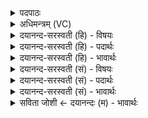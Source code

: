 <details><summary>पदपाठः</summary>

नमः॑। प॒र्णाय॑। च॒। प॒र्ण॒श॒दायेति॑ पर्णऽश॒दाय॑। च॒। नमः॑। उ॒द्गु॒रमा॑णा॒येत्यु॑त्ऽगु॒रमा॑णाय। च॒। अ॒भि॒घ्न॒त इत्य॑भिऽघ्न॒ते। च॒। नमः॑। आ॒खि॒द॒त इत्या॑ऽखि॒द॒ते। च॒। प्र॒खि॒द॒त इति॑ प्रऽखिद॒ते। च॒। नमः॑। इ॒षु॒कृद्भ्य॒ इती॑षु॒कृत्ऽभ्यः॑। ध॒नु॒ष्कृद्भ्यः॑। ध॒नुः॒ऽकृद्भ्य॒ इति॑ धनुः॒कृत्ऽभ्यः॑। च॒। वः॒। नमः॑। नमः॑। वः॒। कि॒रि॒केभ्यः॑। दे॒वाना॑म्। हृद॑येभ्यः। नमः॑। वि॒चि॒न्व॒त्केभ्य॒ इति॑ विऽचिन्व॒त्केभ्यः॑। नमः॑। वि॒क्षि॒ण॒त्केभ्य॒ इति॑ विऽक्षिण॒त्केभ्यः॑। नमः॑। आ॒नि॒र्ह॒तेभ्य॒ इत्या॑निःऽह॒तेभ्यः॑। ४६।
</details>

<details><summary>अधिमन्त्रम् (VC)</summary>

- रुद्रा देवताः
- परमेष्ठी प्रजापतिर्वा देवा ऋषयः
- स्वराट् प्रकृतिः
- धैवतः
</details>

<details><summary>दयानन्द-सरस्वती (हि) - विषयः</summary>

फिर वही विषय अगले मन्त्र में कहा है ॥
</details>

<details><summary>दयानन्द-सरस्वती (हि) - पदार्थः</summary>

पदार्थान्वयभाषाः -  जो मनुष्य (पर्णाय) प्रत्युपकार से रक्षक को (च) और (पर्णशदाय) पत्तों को काटनेवाले को (च) भी (नमः) अन्न (उद्गुरमाणाय) उत्तम प्रकार से उद्यम करने (च) और (अभिघ्नते) सन्मुख होके दुष्टों को मारनेवाले को (च) भी (नमः) अन्न देवें (आखिदते) दीन निर्धन (च) और (प्रखिदते) अतिदरिद्री जन का (च) भी (नमः) सत्कार करें (इषुकृद्भ्यः) बाणों को बनानेवाले को (नमः) अन्नादि देवें (च) और (धनुष्कृद्भ्यः) धनुष् बनानेवाले (वः) तुम लोगों का (नमः) सत्कार करें (देवानाम्) विद्वानों को (हृदयेभ्यः) अपने आत्मा के समान प्रिय (किरिकेभ्यः) बाण आदि शस्त्र फेंकनेवाले (वः) तुम लोगों को (नमः) अन्नादि देवें (विचिन्वत्केभ्यः) शुभ गुणों वा पदार्थों का सञ्चय करनेवालों का (नमः) सत्कार (विक्षिणत्केभ्यः) शत्रुओं के नाशक जनों का (नमः) सत्कार और (आनिर्हतेभ्यः) अच्छे प्रकार पराजय को प्राप्त हुए लोगों का (नमः) सत्कार करें, वे सब ओर से धनी होते हैं ॥४६ ॥
</details>

<details><summary>दयानन्द-सरस्वती (हि) - भावार्थः</summary>

भावार्थभाषाः -  मनुष्यों को चाहिये कि सब ओषधियों से अन्नादि उत्तम पदार्थों का ग्रहण कर अनाथ मनुष्यादि प्राणियों को देके सब को आनन्दित करें ॥४६ ॥
</details>

<details><summary>दयानन्द-सरस्वती (सं) - विषयः</summary>

पुनस्तदेवाह ॥
</details>

<details><summary>दयानन्द-सरस्वती (सं) - पदार्थः</summary>

पदार्थान्वयभाषाः -  ये मनुष्याः पर्णाय च पर्णशदाय च नम उद्गुरमाणाय चाभिघ्नते च नम आखिदते च प्रखिदते च नम इषुकृद्भ्यो नमो धनुष्कृद्भ्यश्च वो नमो देवानां हृदयेभ्यः किरिकेभ्यो वो नमो विचिन्वत्केभ्यो नमो विक्षिणत्केभ्यो नम आनिर्हतेभ्यो नमो दद्युः कुर्युश्च ते सर्वत आढ्या जायन्ते ॥४६ ॥
</details>

<details><summary>दयानन्द-सरस्वती (सं) - भावार्थः</summary>

भावार्थभाषाः -  मनुष्यैः सर्वौषधिभ्योऽन्नादिकं संगृह्यानाथमनुष्यादिप्राणिभ्यो दत्त्वा आनन्दयितव्याः ॥४६ ॥
</details>

<details><summary>सविता जोशी ← दयानन्दः (म) - भावार्थः</summary>

भावार्थभाषाः -  माणसांनी सर्व वनस्पती वगैरेपासून अन्न इत्यादी उत्तम पदार्थ तयार करावेत आणि ते अनाथांना देऊन सर्वांना आनंदित करावे.
</details>